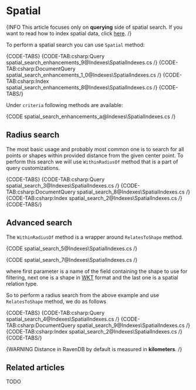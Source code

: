 ﻿# Spatial

{INFO This article focuses only on **querying** side of spatial search. If you want to read how to index spatial data, click [here](). /}

To perform a spatial search you can use `Spatial` method:

{CODE-TABS}
{CODE-TAB:csharp:Query spatial_search_enhancements_9@Indexes\SpatialIndexes.cs /}
{CODE-TAB:csharp:DocumentQuery spatial_search_enhancements_1_0@Indexes\SpatialIndexes.cs /}
{CODE-TAB:csharp:Index spatial_search_enhancements_8@Indexes\SpatialIndexes.cs /}
{CODE-TABS/}

Under `criteria` following methods are available:

{CODE spatial_search_enhancements_a@Indexes\SpatialIndexes.cs /}

## Radius search

The most basic usage and probably most common one is to search for all points or shapes within provided distance from the given center point. To perform this search we will use `WithinRadiusOf` method that is a part of query customizations.

{CODE-TABS}
{CODE-TAB:csharp:Query spatial_search_3@Indexes\SpatialIndexes.cs /}
{CODE-TAB:csharp:DocumentQuery spatial_search_8@Indexes\SpatialIndexes.cs /}
{CODE-TAB:csharp:Index spatial_search_2@Indexes\SpatialIndexes.cs /}
{CODE-TABS/}

## Advanced search

The `WithinRadiusOf` method is a wrapper around `RelatesToShape` method.

{CODE spatial_search_5@Indexes\SpatialIndexes.cs /}

{CODE spatial_search_7@Indexes\SpatialIndexes.cs /}

where first parameter is a name of the field containing the shape to use for filtering, next one is a shape in [WKT](http://en.wikipedia.org/wiki/Well-known_text) format and the last one is a spatial relation type.

So to perform a radius search from the above example and use `RelatesToShape` method, we do as follows

{CODE-TABS}
{CODE-TAB:csharp:Query spatial_search_4@Indexes\SpatialIndexes.cs /}
{CODE-TAB:csharp:DocumentQuery spatial_search_9@Indexes\SpatialIndexes.cs /}
{CODE-TAB:csharp:Index spatial_search_2@Indexes\SpatialIndexes.cs /}
{CODE-TABS/}

{WARNING Distance in RavenDB by default is measured in **kilometers**. /}

## Related articles

TODO